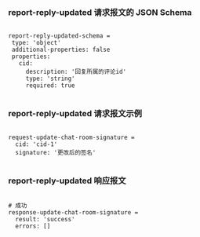 ### report-reply-updated 请求报文的 JSON Schema
<pre><code>
report-reply-updated-schema =
 type: 'object'
 additional-properties: false
 properties:
   cid:
     description: '回复所属的评论id'
     type: 'string'
     required: true

</code></pre>

### report-reply-updated 请求报文示例
<pre><code>
request-update-chat-room-signature =
  cid: 'cid-1'
  signature: '更改后的签名'

</code></pre>

### report-reply-updated 响应报文
<pre><code>
# 成功
response-update-chat-room-signature =
  result: 'success'
  errors: []

</code></pre>


